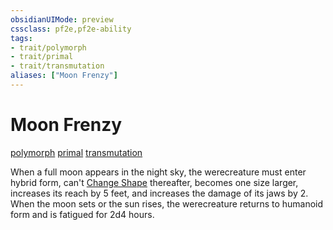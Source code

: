 ```yaml
---
obsidianUIMode: preview
cssclass: pf2e,pf2e-ability
tags:
- trait/polymorph
- trait/primal
- trait/transmutation
aliases: ["Moon Frenzy"]
---
```

# Moon Frenzy
[polymorph](polymorph.md "Polymorph Effect Trait")  [primal](primal.md "Primal Tradition Trait")  [transmutation](transmutation.md "Transmutation School Trait")  


When a full moon appears in the night sky, the werecreature must enter hybrid form, can't [Change Shape](change-shape.md) thereafter, becomes one size larger, increases its reach by 5 feet, and increases the damage of its jaws by 2. When the moon sets or the sun rises, the werecreature returns to humanoid form and is fatigued for 2d4 hours.